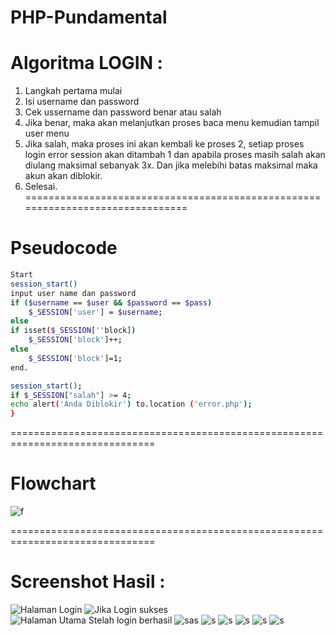 # PHP-Pundamental

# Algoritma LOGIN :

1. Langkah pertama mulai
2. Isi username dan password
3. Cek ussername dan password benar atau salah
4. Jika benar, maka akan melanjutkan proses baca menu kemudian tampil user menu
5. Jika salah, maka proses ini akan kembali ke proses 2, setiap proses login error session akan ditambah 1
dan apabila proses masih salah akan diulang maksimal sebanyak 3x.
Dan jika melebihi batas maksimal maka akun akan diblokir.
6. Selesai.
===============================================================================

# Pseudocode
```sh
Start
session_start()
input user name dan password
if ($username == $user && $password == $pass)
	$_SESSION['user'] = $username;
else
if isset($_SESSION[''block])
	$_SESSION['block']++;
else
	$_SESSION['block']=1;
end.

session_start();
if $_SESSION["salah"] >= 4;
echo alert('Anda Diblokir') to.location ('error.php');
}
```
===============================================================================

# Flowchart
![f](https://github.com/JakaOktorio/PHP-Pundamental/blob/master/Login/flowchar.png)

===============================================================================

# Screenshot Hasil :

![Halaman Login](https://github.com/JakaOktorio/PHP-Pundamental/blob/master/Login/Screenshot%20hasil/Screenshot1%20halaman%20login.jpg)
![Jika Login sukses](https://github.com/JakaOktorio/PHP-Pundamental/blob/master/Login/Screenshot%20hasil/Screenshot_login%20berhasil.jpg)
![Halaman Utama Stelah login berhasil](https://github.com/JakaOktorio/PHP-Pundamental/blob/master/Login/Screenshot%20hasil/Screenshot_halaman%20utama%20jika%20login%20berhasil.jpg)
![sas](https://github.com/JakaOktorio/PHP-Pundamental/blob/master/Login/Screenshot%20hasil/Screenshot_berhasil%20log%20out.jpg)
![s](https://github.com/JakaOktorio/PHP-Pundamental/blob/master/Login/Screenshot%20hasil/Screenshot_kembali%20kemenu%20login%20setelah%20selesai%20log%20out.jpg)
![s](https://github.com/JakaOktorio/PHP-Pundamental/blob/master/Login/Screenshot%20hasil/Screenshot_ketika%20username%20atau%20pasword%20salah.jpg)
![s](https://github.com/JakaOktorio/PHP-Pundamental/blob/master/Login/Screenshot%20hasil/Screenshot_keluar%20peringatan%20berapa%20kali%20salah%20login.jpg)
![s](https://github.com/JakaOktorio/PHP-Pundamental/blob/master/Login/Screenshot%20hasil/Screenshot_jika%20salah%203%20kalih%20login%20keempat%20salah%20maka%20di%20blokir.jpg)
![s](https://github.com/JakaOktorio/PHP-Pundamental/blob/master/Login/Screenshot%20hasil/Screenshot_menu%20help.jpg)
